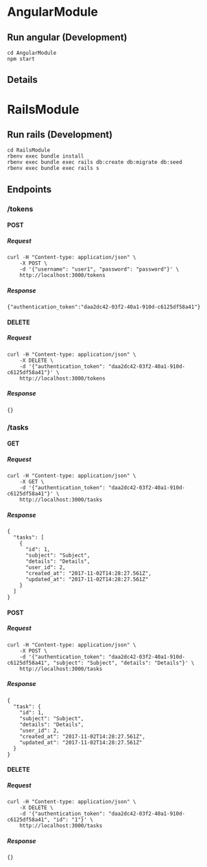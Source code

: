 # AngularModule
## Run angular (Development)
```
cd AngularModule
npm start
```

## Details

# RailsModule
## Run rails (Development)
```
cd RailsModule
rbenv exec bundle install
rbenv exec bundle exec rails db:create db:migrate db:seed
rbenv exec bundle exec rails s
```

## Endpoints
### /tokens
#### POST
##### Request
```
curl -H "Content-type: application/json" \
    -X POST \
    -d '{"username": "user1", "password": "password"}' \
    http://localhost:3000/tokens
```

##### Response
```
{"authentication_token":"daa2dc42-03f2-40a1-910d-c6125df58a41"}
```

#### DELETE
##### Request
```
curl -H "Content-type: application/json" \
    -X DELETE \
    -d '{"authentication_token": "daa2dc42-03f2-40a1-910d-c6125df58a41"}' \
    http://localhost:3000/tokens
```

##### Response
```
{}
```

### /tasks
#### GET
##### Request
```
curl -H "Content-type: application/json" \
    -X GET \
    -d '{"authentication_token": "daa2dc42-03f2-40a1-910d-c6125df58a41"}' \
    http://localhost:3000/tasks
```

##### Response
```
{
  "tasks": [
    {
      "id": 1,
      "subject": "Subject",
      "details": "Details",
      "user_id": 2,
      "created_at": "2017-11-02T14:28:27.561Z",
      "updated_at": "2017-11-02T14:28:27.561Z"
    }
  ]
}
```

#### POST
##### Request
```
curl -H "Content-type: application/json" \
    -X POST \
    -d '{"authentication_token": "daa2dc42-03f2-40a1-910d-c6125df58a41", "subject": "Subject", "details": "Details"}' \
    http://localhost:3000/tasks
```

##### Response
```
{
  "task": {
    "id": 1,
    "subject": "Subject",
    "details": "Details",
    "user_id": 2,
    "created_at": "2017-11-02T14:28:27.561Z",
    "updated_at": "2017-11-02T14:28:27.561Z"
  }
}
```

#### DELETE
##### Request
```
curl -H "Content-type: application/json" \
    -X DELETE \
    -d '{"authentication_token": "daa2dc42-03f2-40a1-910d-c6125df58a41", "id": "1"}' \
    http://localhost:3000/tasks
```

##### Response
```
{}
```
